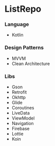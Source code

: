 # ListRepo


### Language
* Kotlin

### Design Patterns
 * MVVM
 * Clean Architecture

### Libs
* Gson
* Retrofit
* Okhttp
* Glide
* Coroutines
* LiveData
* ViewModel
* Navigation
* Firebase
* Lottie
* Koin
